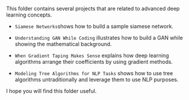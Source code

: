  This folder contains several projects that are related to advanced deep learning concepts.

 * `Siamese Networks`shows how to build a sample siamese network.

 * `Understanding GAN While Coding` illustrates how to build a GAN while showing the mathematical background.

 * `When Gradient Taping Makes Sense` explains how deep learning algorithms arrange their coefficients by using gradient methods.

 * `Modeling Tree Algorithms for NLP Tasks` shows how to use tree algorithms untraditionally and leverage them to use NLP purposes.


I hope you will find this folder useful.
